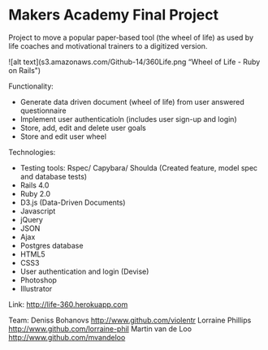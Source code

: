Makers Academy Final Project
============================

Project to move a popular paper-based tool (the wheel of life) as used by life coaches and motivational trainers to a digitized version.

![alt text](s3.amazonaws.com/Github-14/360Life.png “Wheel of Life - Ruby on Rails")

Functionality:
- Generate data driven document (wheel of life) from user answered  questionnaire
- Implement user authenticatioln (includes user sign-up and login)
- Store, add, edit and delete user goals
- Store and edit user wheel

Technologies:
- Testing tools: Rspec/ Capybara/ Shoulda  (Created feature, model spec and database tests)
- Rails 4.0
- Ruby 2.0
- D3.js (Data-Driven Documents)
- Javascript
- jQuery 
- JSON
- Ajax
- Postgres database
- HTML5
- CSS3
- User authentication and login (Devise)
- Photoshop
- Illustrator

Link: http://life-360.herokuapp.com

Team:
Deniss Bohanovs http://www.github.com/violentr
Lorraine Phillips http://www.github.com/lorraine-phil
Martin van de Loo http://www.github.com/mvandeloo